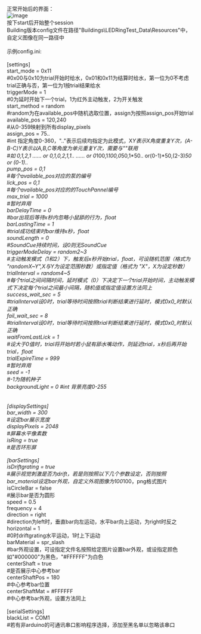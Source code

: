 正常开始后的界面：<br>
![image](https://github.com/user-attachments/assets/d8201130-3140-47db-8250-b2074e17fc6d)<br>
按下start后开始整个session<br>
Building版本config文件在路径"Buildings\LEDRingTest_Data\Resources"中，自定义图像在同一路径中<br>
<br>
示例config.ini:<br>
<br>
[settings]<br>
start_mode = 0x11<br>
#0x00与0x10为trial开始时给水，0x01和0x11为结算时给水，第一位为0不考虑trial正确与否，第一位为1按trial结果给水<br>
triggerMode = 1<br>
#0为延时开始下一个trial，1为红外主动触发，2为开关触发<br>
start_method = random         <br>
#random为在available_pos中随机选取位置，assign为按照assign_pos开始trial<br>
available_pos = 120,240<br>
#从0-359映射到所有display_pixels<br>
assign_pos = 75..<br>
#int 指定角度0-360，".."表示后续均指定为此模式，X*Y表示X角度重复Y次，(A-B-C)*Y表示以A,B,C等角度为单元重复Y次，需要与"*"联用<br>
#如 0,1,2,1 ...... or 0,1,0,2,1,1..  ...... or 0*100,1*100,0*50,1*50.. or(0-1)*50,(2-3)*50 or (0-1)..<br>
pump_pos = 0,1<br>
#每个available_pos对应的泵的编号<br>
lick_pos = 0,1<br>
#每个available_pos对应的的TouchPannel编号<br>
max_trial = 1000<br>
#暂时弃用<br>
barDelayTime = 0<br>
#bar出现后等待x秒内忽略小鼠舔的行为，float<br>
barLastingTime = 1<br>
#trial成功结束时bar维持x秒，float<br>
soundLength = 0<br>
#SoundCue持续时间，设0则无SoundCue<br>
triggerModeDelay = random2\~3<br>
#主动触发模式（1和2）下，触发后x秒开始trial，float，可设随机范围（格式为 "randomX\~Y",X与Y为设定范围秒数）或指定值（格式为 "X"，X为设定秒数）<br>
trialInterval = random4\~5<br>
#每个trial之间间隔时间，延时模式（0）下决定下一个trial开始时间，主动触发模式下决定每个trial之间最小间隔，随机值或指定值设置方法同上<br>
success_wait_sec = 5  <br>
#trialInterval设0时，trial等待时间按照trial判断结果进行延时，模式0x0_时默认正确<br>
fail_wait_sec = 8<br>
#trialInterval设0时，trial等待时间按照trial判断结果进行延时，模式0x0_时默认正确<br>
waitFromLastLick = 1<br>
#设大于0值时，trial将开始时若小鼠有舔水嘴动作，则延迟trial，x秒后再开始trial，float<br>
trialExpireTime = 999<br>
#暂时弃用<br>
seed = -1<br>
#-1为随机种子<br>
backgroundLight = 0
#int 背景亮度0-255<br>
<br>
<br>
[displaySettings]<br>
bar_width = 300<br>
#设定bar展示宽度<br>
displayPixels = 2048<br>
#屏幕水平像素数<br>
isRing = true<br>
#是否环形屏<br>
<br>
[barSettings]<br>
isDriftgrating = true<br>
#展示视觉刺激是否为drift，若是则按照以下几个参数设定，否则按照bar_material设定bar外观，自定义外观图像为100*100，png格式图片<br>
isCircleBar = false<br>
#展示bar是否为圆形<br>
speed = 0.5<br>
frequency = 4<br>
direction = right<br>
#direction为left时，垂直bar向左运动，水平bar向上运动，为right时反之<br>
horizontal = 1<br>
#0时driftgrating水平运动，1时上下运动<br>
barMaterial = spr_slash<br>
#bar外观设置，可设指定文件名按照给定图片设置bar外观，或设指定颜色如"#000000"为黑色，"#FFFFFF"为白色<br>
centerShaft = true<br>
#是否展示中心参考bar<br>
centerShaftPos = 180<br>
#中心参考bar位置<br>
centerShaftMat = #FFFFFF<br>
#中心参考bar外观，设置方法同上<br>
<br>
[serialSettings]<br>
blackList = COM1<br>
#若有非arduino的可通讯串口影响程序选择，添加至黑名单以忽略该串口<br>
